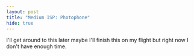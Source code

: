 ```yaml
---
layout: post
title: "Medium ISP: Photophone"
hide: true
---
```


I'll get around to this later maybe I'll finish this on my flight but right now I don't have enough time.
